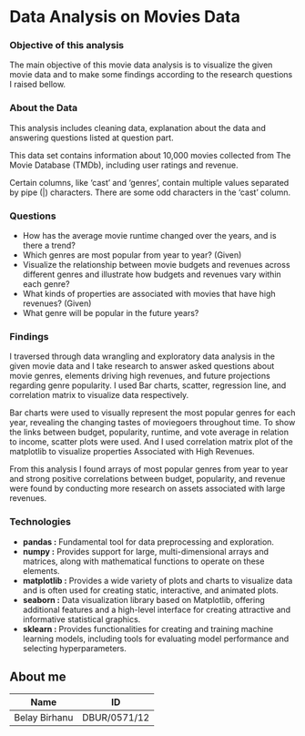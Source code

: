 # Data Analysis on Movies Data

### Objective of this analysis

The main objective of this movie data analysis is to visualize the given movie data and to make some findings according to the research questions I raised bellow.

### About the  Data

This analysis includes cleaning data, explanation about the data and answering questions listed at question part.

This data set contains information about 10,000 movies collected from The Movie Database (TMDb), including user ratings and revenue.

Certain columns, like ‘cast’ and ‘genres’, contain multiple values separated by pipe (|) characters. There are some odd characters in the ‘cast’ column.

### Questions

- How has the average movie runtime changed over the years, and is there a trend?
- Which genres are most popular from year to year? (Given)
- Visualize the relationship between movie budgets and revenues across different genres and illustrate how budgets and revenues vary within each genre?
- What kinds of properties are associated with movies that have high revenues? (Given)
- What genre will be popular in the future years?

### Findings

I traversed through data wrangling and exploratory data analysis in the given movie data and I take research to answer asked questions about movie genres, elements driving high revenues, and future projections regarding genre popularity. 
I used Bar charts, scatter, regression line, and correlation matrix to visualize data respectively.

Bar charts were used to visually represent the most popular genres for each year, revealing the changing tastes of moviegoers throughout time. To show the links between budget, popularity, runtime, and vote average in relation to income, scatter plots were used. And I used correlation matrix plot of the matplotlib to visualize properties Associated with High Revenues.
 
From this analysis I found arrays of most popular genres from year to year and strong positive correlations between budget, popularity, and revenue were found by conducting more research on assets associated with large revenues.

### Technologies

- <b>pandas :</b> Fundamental tool for data preprocessing and exploration.
- <b>numpy :</b> Provides support for large, multi-dimensional arrays and matrices, along with mathematical functions to operate on these elements.
- <b>matplotlib :</b> Provides a wide variety of plots and charts to visualize data and is often used for creating static, interactive, and animated plots. 
- <b>seaborn :</b> Data visualization library based on Matplotlib, offering additional features and a high-level interface for creating attractive and informative statistical graphics.
- <b>sklearn :</b> Provides functionalities for creating and training machine learning models, including tools for evaluating model performance and selecting hyperparameters.

<!-- ## 🌐 Contact me:
[![Portfolio](https://img.shields.io/badge/Portfolio-%232696F1.svg?style=for-the-badge&logo=webflow&logoColor=white)](https://belaybirhanu.netlify.app) 

[![LinkedIn](https://img.shields.io/badge/LinkedIn-%230077B5.svg?logo=linkedin&logoColor=white)](https://linkedin.com/in/belay-birhanu) [![Twitter](https://img.shields.io/badge/Twitter-%231DA1F2.svg?logo=Twitter&logoColor=white)](https://twitter.com/adgehTech) [![Telegram](https://img.shields.io/badge/Telegram-%232CA5E0.svg?logo=telegram&logoColor=white)](https://t.me/adgehTech)  -->

## About me
| Name           | ID              |
| -------------- | --------------- |
| Belay Birhanu  | DBUR/0571/12    |

